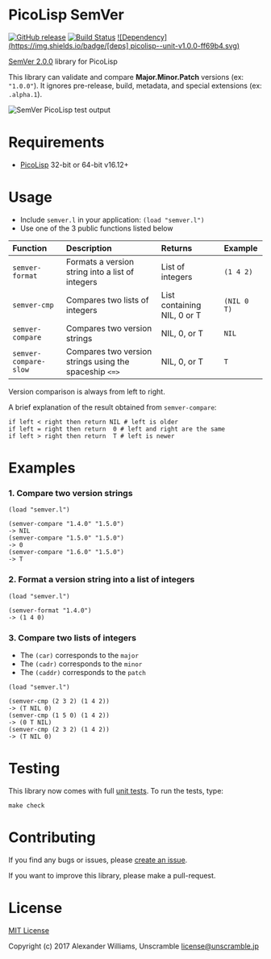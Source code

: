 # PicoLisp SemVer

[![GitHub release](https://img.shields.io/github/release/aw/picolisp-semver.svg)](https://github.com/aw/picolisp-semver) [![Build Status](https://travis-ci.org/aw/picolisp-semver.svg?branch=master)](https://travis-ci.org/aw/picolisp-semver) [![Dependency](https://img.shields.io/badge/[deps] picolisp--unit-v1.0.0-ff69b4.svg)](https://github.com/aw/picolisp-unit.git)

[SemVer 2.0.0](http://semver.org) library for PicoLisp

This library can validate and compare **Major.Minor.Patch** versions (ex: `"1.0.0"`).
It ignores pre-release, build, metadata, and special extensions (ex: `.alpha.1`).

![SemVer PicoLisp test output](https://cloud.githubusercontent.com/assets/153401/23361966/4f36d7e0-fceb-11e6-862a-60a7643d5a56.png)

# Requirements

  * [PicoLisp](http://picolisp.com) 32-bit or 64-bit v16.12+

# Usage

  * Include `semver.l` in your application: `(load "semver.l")`
  * Use one of the 3 public functions listed below

| Function | Description | Returns | Example |
| :---- | :---- | :---- | :---- |
| `semver-format` | Formats a version string into a list of integers | List of integers | `(1 4 2)` |
| `semver-cmp` | Compares two lists of integers | List containing NIL, 0 or T | `(NIL 0 T)` |
| `semver-compare` | Compares two version strings | NIL, 0, or T | `NIL` |
| `semver-compare-slow` | Compares two version strings using the spaceship `<=>` | NIL, 0, or T | `T` |

Version comparison is always from left to right.

A brief explanation of the result obtained from `semver-compare`:

```
if left < right then return NIL # left is older
if left = right then return  0 # left and right are the same
if left > right then return  T # left is newer
```

# Examples

### 1. Compare two version strings

```
(load "semver.l")

(semver-compare "1.4.0" "1.5.0")
-> NIL
(semver-compare "1.5.0" "1.5.0")
-> 0
(semver-compare "1.6.0" "1.5.0")
-> T
```

### 2. Format a version string into a list of integers

```
(load "semver.l")

(semver-format "1.4.0")
-> (1 4 0)
```

### 3. Compare two lists of integers

  * The `(car)` corresponds to the `major`
  * The `(cadr)` corresponds to the `minor`
  * The `(caddr)` corresponds to the `patch`

```
(load "semver.l")

(semver-cmp (2 3 2) (1 4 2))
-> (T NIL 0)
(semver-cmp (1 5 0) (1 4 2))
-> (0 T NIL)
(semver-cmp (2 3 2) (1 4 2))
-> (T NIL 0)
```

# Testing

This library now comes with full [unit tests](https://github.com/aw/picolisp-unit). To run the tests, type:

    make check

# Contributing

If you find any bugs or issues, please [create an issue](https://github.com/aw/picolisp-semver/issues/new).

If you want to improve this library, please make a pull-request.

# License

[MIT License](LICENSE)

Copyright (c) 2017 Alexander Williams, Unscramble <license@unscramble.jp>
